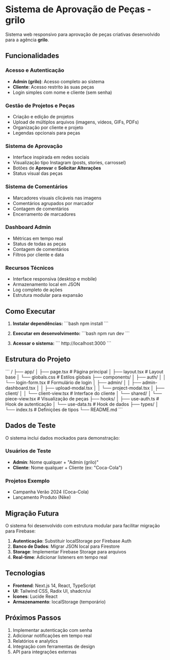 # Sistema de Aprovação de Peças - grilo

Sistema web responsivo para aprovação de peças criativas desenvolvido para a agência **grilo**.

## Funcionalidades

### Acesso e Autenticação
- **Admin (grilo)**: Acesso completo ao sistema
- **Cliente**: Acesso restrito às suas peças
- Login simples com nome e cliente (sem senha)

### Gestão de Projetos e Peças
- Criação e edição de projetos
- Upload de múltiplos arquivos (imagens, vídeos, GIFs, PDFs)
- Organização por cliente e projeto
- Legendas opcionais para peças

### Sistema de Aprovação
- Interface inspirada em redes sociais
- Visualização tipo Instagram (posts, stories, carrossel)
- Botões de **Aprovar** e **Solicitar Alterações**
- Status visual das peças

### Sistema de Comentários
- Marcadores visuais clicáveis nas imagens
- Comentários agrupados por marcador
- Contagem de comentários
- Encerramento de marcadores

### Dashboard Admin
- Métricas em tempo real
- Status de todas as peças
- Contagem de comentários
- Filtros por cliente e data

### Recursos Técnicos
- Interface responsiva (desktop e mobile)
- Armazenamento local em JSON
- Log completo de ações
- Estrutura modular para expansão

## Como Executar

1. **Instalar dependências:**
\`\`\`bash
npm install
\`\`\`

2. **Executar em desenvolvimento:**
\`\`\`bash
npm run dev
\`\`\`

3. **Acessar o sistema:**
\`\`\`
http://localhost:3000
\`\`\`

## Estrutura do Projeto

\`\`\`
/
├── app/
│   ├── page.tsx              # Página principal
│   ├── layout.tsx            # Layout base
│   └── globals.css           # Estilos globais
├── components/
│   ├── auth/
│   │   └── login-form.tsx    # Formulário de login
│   ├── admin/
│   │   ├── admin-dashboard.tsx
│   │   ├── upload-modal.tsx
│   │   └── project-modal.tsx
│   ├── client/
│   │   └── client-view.tsx   # Interface do cliente
│   └── shared/
│       └── piece-view.tsx    # Visualização de peças
├── hooks/
│   ├── use-auth.ts           # Hook de autenticação
│   └── use-data.ts           # Hook de dados
├── types/
│   └── index.ts              # Definições de tipos
└── README.md
\`\`\`

## Dados de Teste

O sistema inclui dados mockados para demonstração:

### Usuários de Teste
- **Admin**: Nome qualquer + "Admin (grilo)"
- **Cliente**: Nome qualquer + Cliente (ex: "Coca-Cola")

### Projetos Exemplo
- Campanha Verão 2024 (Coca-Cola)
- Lançamento Produto (Nike)

## Migração Futura

O sistema foi desenvolvido com estrutura modular para facilitar migração para Firebase:

1. **Autenticação**: Substituir localStorage por Firebase Auth
2. **Banco de Dados**: Migrar JSON local para Firestore
3. **Storage**: Implementar Firebase Storage para arquivos
4. **Real-time**: Adicionar listeners em tempo real

## Tecnologias

- **Frontend**: Next.js 14, React, TypeScript
- **UI**: Tailwind CSS, Radix UI, shadcn/ui
- **Ícones**: Lucide React
- **Armazenamento**: localStorage (temporário)

## Próximos Passos

1. Implementar autenticação com senha
2. Adicionar notificações em tempo real
3. Relatórios e analytics
4. Integração com ferramentas de design
5. API para integrações externas
